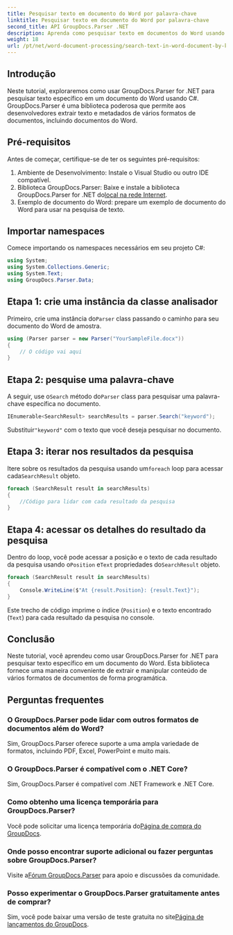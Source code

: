 ```yaml
---
title: Pesquisar texto em documento do Word por palavra-chave
linktitle: Pesquisar texto em documento do Word por palavra-chave
second_title: API GroupDocs.Parser .NET
description: Aprenda como pesquisar texto em documentos do Word usando GroupDocs.Parser for .NET. Extraia palavras-chave específicas com eficiência.
weight: 18
url: /pt/net/word-document-processing/search-text-in-word-document-by-keyword/
---
```

## Introdução
Neste tutorial, exploraremos como usar GroupDocs.Parser for .NET para pesquisar texto específico em um documento do Word usando C#. GroupDocs.Parser é uma biblioteca poderosa que permite aos desenvolvedores extrair texto e metadados de vários formatos de documentos, incluindo documentos do Word.
## Pré-requisitos
Antes de começar, certifique-se de ter os seguintes pré-requisitos:
1. Ambiente de Desenvolvimento: Instale o Visual Studio ou outro IDE compatível.
2.  Biblioteca GroupDocs.Parser: Baixe e instale a biblioteca GroupDocs.Parser for .NET do[local na rede Internet](https://releases.groupdocs.com/parser/net/).
3. Exemplo de documento do Word: prepare um exemplo de documento do Word para usar na pesquisa de texto.

## Importar namespaces
Comece importando os namespaces necessários em seu projeto C#:
```csharp
using System;
using System.Collections.Generic;
using System.Text;
using GroupDocs.Parser.Data;
```
## Etapa 1: crie uma instância da classe analisador
 Primeiro, crie uma instância do`Parser` class passando o caminho para seu documento do Word de amostra.
```csharp
using (Parser parser = new Parser("YourSampleFile.docx"))
{
    // O código vai aqui
}
```
## Etapa 2: pesquise uma palavra-chave
 A seguir, use o`Search` método do`Parser` class para pesquisar uma palavra-chave específica no documento.
```csharp
IEnumerable<SearchResult> searchResults = parser.Search("keyword");
```
 Substituir`"keyword"` com o texto que você deseja pesquisar no documento.
## Etapa 3: iterar nos resultados da pesquisa
 Itere sobre os resultados da pesquisa usando um`foreach` loop para acessar cada`SearchResult` objeto.
```csharp
foreach (SearchResult result in searchResults)
{
    //Código para lidar com cada resultado da pesquisa
}
```
## Etapa 4: acessar os detalhes do resultado da pesquisa
 Dentro do loop, você pode acessar a posição e o texto de cada resultado da pesquisa usando o`Position` e`Text` propriedades do`SearchResult` objeto.
```csharp
foreach (SearchResult result in searchResults)
{
    Console.WriteLine($"At {result.Position}: {result.Text}");
}
```
Este trecho de código imprime o índice (`Position`) e o texto encontrado (`Text`) para cada resultado da pesquisa no console.

## Conclusão
Neste tutorial, você aprendeu como usar GroupDocs.Parser for .NET para pesquisar texto específico em um documento do Word. Esta biblioteca fornece uma maneira conveniente de extrair e manipular conteúdo de vários formatos de documentos de forma programática.

## Perguntas frequentes
### O GroupDocs.Parser pode lidar com outros formatos de documentos além do Word?
Sim, GroupDocs.Parser oferece suporte a uma ampla variedade de formatos, incluindo PDF, Excel, PowerPoint e muito mais.
### O GroupDocs.Parser é compatível com o .NET Core?
Sim, GroupDocs.Parser é compatível com .NET Framework e .NET Core.
### Como obtenho uma licença temporária para GroupDocs.Parser?
 Você pode solicitar uma licença temporária do[Página de compra do GroupDocs](https://purchase.groupdocs.com/temporary-license/).
### Onde posso encontrar suporte adicional ou fazer perguntas sobre GroupDocs.Parser?
 Visite a[Fórum GroupDocs.Parser](https://forum.groupdocs.com/c/parser/17) para apoio e discussões da comunidade.
### Posso experimentar o GroupDocs.Parser gratuitamente antes de comprar?
 Sim, você pode baixar uma versão de teste gratuita no site[Página de lançamentos do GroupDocs](https://releases.groupdocs.com/).
